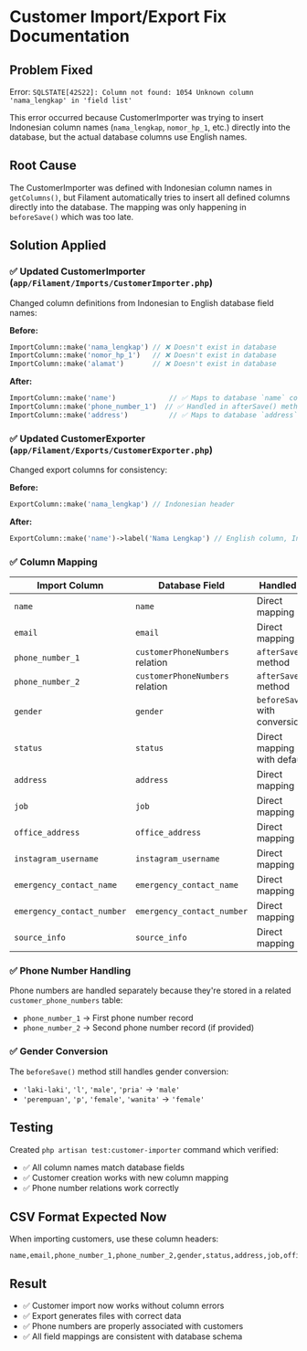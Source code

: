 # Customer Import/Export Fix Documentation

## Problem Fixed
Error: `SQLSTATE[42S22]: Column not found: 1054 Unknown column 'nama_lengkap' in 'field list'`

This error occurred because CustomerImporter was trying to insert Indonesian column names (`nama_lengkap`, `nomor_hp_1`, etc.) directly into the database, but the actual database columns use English names.

## Root Cause
The CustomerImporter was defined with Indonesian column names in `getColumns()`, but Filament automatically tries to insert all defined columns directly into the database. The mapping was only happening in `beforeSave()` which was too late.

## Solution Applied

### ✅ Updated CustomerImporter (`app/Filament/Imports/CustomerImporter.php`)
Changed column definitions from Indonesian to English database field names:

**Before:**
```php
ImportColumn::make('nama_lengkap') // ❌ Doesn't exist in database
ImportColumn::make('nomor_hp_1')   // ❌ Doesn't exist in database
ImportColumn::make('alamat')       // ❌ Doesn't exist in database
```

**After:**
```php
ImportColumn::make('name')             // ✅ Maps to database `name` column
ImportColumn::make('phone_number_1')  // ✅ Handled in afterSave() method
ImportColumn::make('address')          // ✅ Maps to database `address` column
```

### ✅ Updated CustomerExporter (`app/Filament/Exports/CustomerExporter.php`)
Changed export columns for consistency:

**Before:**
```php
ExportColumn::make('nama_lengkap') // Indonesian header
```

**After:**
```php
ExportColumn::make('name')->label('Nama Lengkap') // English column, Indonesian label
```

### ✅ Column Mapping

| Import Column | Database Field | Handled By |
|---------------|----------------|------------|
| `name` | `name` | Direct mapping |
| `email` | `email` | Direct mapping |
| `phone_number_1` | `customerPhoneNumbers` relation | `afterSave()` method |
| `phone_number_2` | `customerPhoneNumbers` relation | `afterSave()` method |
| `gender` | `gender` | `beforeSave()` with conversion |
| `status` | `status` | Direct mapping with default |
| `address` | `address` | Direct mapping |
| `job` | `job` | Direct mapping |
| `office_address` | `office_address` | Direct mapping |
| `instagram_username` | `instagram_username` | Direct mapping |
| `emergency_contact_name` | `emergency_contact_name` | Direct mapping |
| `emergency_contact_number` | `emergency_contact_number` | Direct mapping |
| `source_info` | `source_info` | Direct mapping |

### ✅ Phone Number Handling
Phone numbers are handled separately because they're stored in a related `customer_phone_numbers` table:
- `phone_number_1` → First phone number record
- `phone_number_2` → Second phone number record (if provided)

### ✅ Gender Conversion
The `beforeSave()` method still handles gender conversion:
- `'laki-laki'`, `'l'`, `'male'`, `'pria'` → `'male'`
- `'perempuan'`, `'p'`, `'female'`, `'wanita'` → `'female'`

## Testing
Created `php artisan test:customer-importer` command which verified:
- ✅ All column names match database fields
- ✅ Customer creation works with new column mapping
- ✅ Phone number relations work correctly

## CSV Format Expected Now
When importing customers, use these column headers:

```csv
name,email,phone_number_1,phone_number_2,gender,status,address,job,office_address,instagram_username,emergency_contact_name,emergency_contact_number,source_info
```

## Result
- ✅ Customer import now works without column errors
- ✅ Export generates files with correct data
- ✅ Phone numbers are properly associated with customers
- ✅ All field mappings are consistent with database schema
